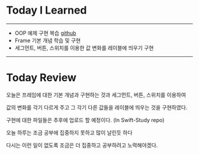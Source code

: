 # Today I Learned

---

- OOP 예제 구현 복습 [github](https://github.com/VincentGeranium/Swift-Study/tree/master/2019-05-04-OOP-test.playground)
- Frame 기본 개념 학습 및 구현
- 세그먼트, 버튼, 스위치를 이용한 값 변화를 레이블에 띄우기 구현

---

# Today Review

오늘은 프레임에 대한 기본 개념과 구현하는 것과 세그먼트, 버튼, 스위치를 이용하여

값의 변화를 각기 다르게 주고 그 각기 다른 값들을 레이블에 띄우는 것을 구현하였다.

구현에 대한 파일들은 추후에 업로드 할 예정이다. (In Swift-Study repo)

오늘 하루는 조금 공부에 집중하지 못하고 많이 날린듯 하다

다시는 이런 일이 없도록 조금은 더 집중하고 공부하려고 노력해야겠다.